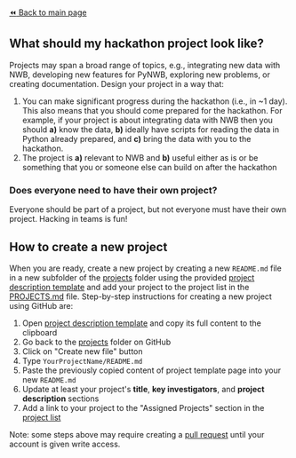 [:rewind: Back to main page](../README.md)

## What should my hackathon project look like?

Projects may span a broad range of topics, e.g., integrating new data with NWB, developing new features for PyNWB, exploring new problems, or creating documentation. Design your project in a way that:
  1. You can make significant progress during the hackathon (i.e., in ~1 day). This also means that you should come prepared for the hackathon. For example, if your project is about integrating data with NWB then you should **a)** know the data, **b)** ideally have scripts for reading the data in Python already prepared, and **c)** bring the data with you to the hackathon.
  1. The project is **a)** relevant to NWB and **b)** useful either as is or be something that you or someone else can build on after the hackathon

### Does everyone need to have their own project?

Everyone should be part of a project, but not everyone must have their own project. Hacking in teams is fun!

## How to create a new project

When you are ready, create a new project by creating a new `README.md` file in a new subfolder of the [projects](.) folder using the provided [project description template][project-description-template] and add your project to the project list in the [PROJECTS.md](PROJECTS.md) file. Step-by-step instructions for creating a new project using GitHub are:

1. Open [project description template][project-description-template] and copy its full content to the clipboard
1. Go back to the [projects](https://github.com/NeurodataWithoutBorders/nwb_hackathons/tree/master/HCK13_2022_Janelia/projects) folder on GitHub
1. Click on "Create new file" button
1. Type `YourProjectName/README.md`
1. Paste the previously copied content of project template page into your new `README.md`
1. Update at least your project's **title**, **key investigators**, and **project description** sections
1. Add a link to your project to the "Assigned Projects" section in the [project list](https://github.com/NeurodataWithoutBorders/nwb_hackathons/blob/master/HCK13_2022_Janelia/projects/PROJECTS.md)

Note: some steps above may require creating a [pull request](https://help.github.com/articles/creating-a-pull-request/) until your account is given write access.

[project-description-template]: https://raw.githubusercontent.com/NeurodataWithoutBorders/nwb_hackathons/master/HCK06_2019_Janelia/projects/template/README.md
